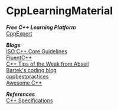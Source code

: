 # CppLearningMaterial

***Free C++ Learning Platform***  
[CppExpert](https://www.cppexpert.online/)

***Blogs***  
[ISO C++ Core Guidelines](http://isocpp.github.io/CppCoreGuidelines/CppCoreGuidelines)  
[FluentC++](https://www.fluentcpp.com/)  
[C++ Tips of the Week from Abseil](https://abseil.io/tips/)  
[Bartek's coding blog](https://www.bfilipek.com/p/start-here.html)  
[cppbestpractices](https://github.com/lefticus/cppbestpractices)  
[Awesome C++](https://github.com/fffaraz/awesome-cpp)  

***References***  
[C++ Specifications](https://timsong-cpp.github.io/cppwp/)
